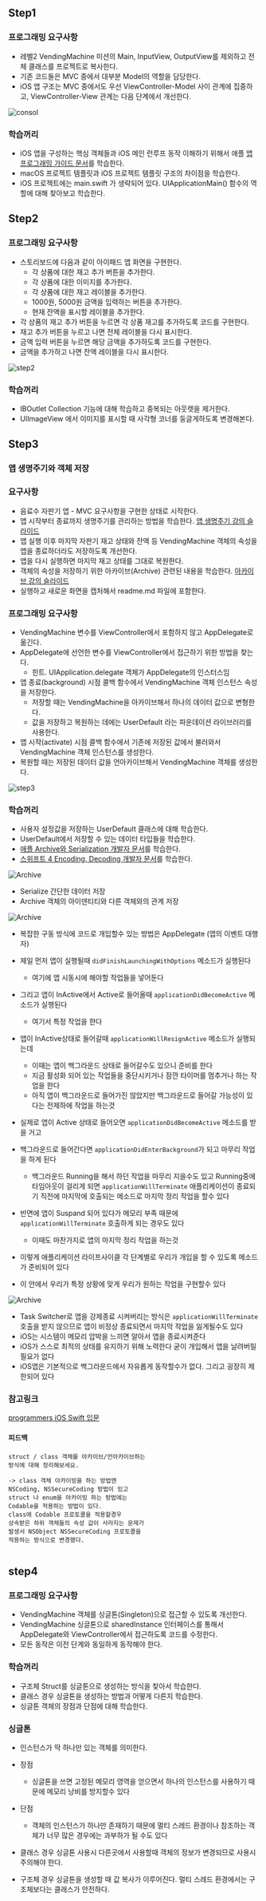 ## Step1

### 프로그래밍 요구사항
* 레벨2 VendingMachine 미션의 Main, InputView, OutputView를 제외하고 전체 클래스를 프로젝트로 복사한다.
* 기존 코드들은 MVC 중에서 대부분 Model의 역할을 담당한다.
* iOS 앱 구조는 MVC 중에서도 우선 ViewController-Model 사이 관계에 집중하고, ViewController-View 관계는 다음 단계에서 개선한다.

![consol](images/consolstep1.png)

### 학습꺼리
* iOS 앱을 구성하는 핵심 객체들과 iOS 메인 런루프 동작 이해하기 위해서 애플 [앱 프로그래밍 가이드 문서](https://developer.apple.com/library/archive/documentation/iPhone/Conceptual/iPhoneOSProgrammingGuide/Introduction/Introduction.html#//apple_ref/doc/uid/TP40007072)를 학습한다.
* macOS 프로젝트 템플릿과 iOS 프로젝트 템플릿 구조의 차이점을 학습한다.
* iOS 프로젝트에는 main.swift 가 생략되어 있다.
UIApplicationMain() 함수의 역할에 대해 찾아보고 학습한다.


## Step2

### 프로그래밍 요구사항
* 스토리보드에 다음과 같이 아이패드 앱 화면을 구현한다.
	* 각 상품에 대한 재고 추가 버튼을 추가한다.
	* 각 상품에 대한 이미지를 추가한다.
	* 각 상품에 대한 재고 레이블을 추가한다.
	* 1000원, 5000원 금액을 입력하는 버튼을 추가한다.
	* 현재 잔액을 표시할 레이블을 추가한다.
* 각 상품의 재고 추가 버튼을 누르면 각 상품 재고를 추가하도록 코드를 구현한다.
* 재고 추가 버튼을 누르고 나면 전체 레이블을 다시 표시한다.
* 금액 입력 버튼을 누르면 해당 금액을 추가하도록 코드를 구현한다.
* 금액을 추가하고 나면 잔액 레이블을 다시 표시한다.

![step2](images/step2.gif)

### 학습꺼리
* IBOutlet Collection 기능에 대해 학습하고 중복되는 아웃렛을 제거한다.
* UIImageView 에서 이미지를 표시할 때 사각형 코너를 둥글게하도록 변경해본다.

## Step3
### 앱 생명주기와 객체 저장

### 요구사항
* 음료수 자판기 앱 - MVC 요구사항을 구현한 상태로 시작한다.
* 앱 시작부터 종료까지 생명주기를 관리하는 방법을 학습한다. [앱 생명주기 강의 슬라이드](http://public.codesquad.kr/jk/vendingapp-applifecycle.pdf)
* 앱 실행 이후 마지막 자판기 재고 상태와 잔액 등 VendingMachine 객체의 속성을 앱을 종료하더라도 저장하도록 개선한다.
* 앱을 다시 실행하면 마지막 재고 상태를 그대로 복원한다.
* 객체의 속성을 저장하기 위한 아카이브(Archive) 관련된 내용을 학습한다. [아카이브 강의 슬라이드](http://public.codesquad.kr/jk/vendingapp-archive.pdf)
* 실행하고 새로운 화면을 캡처해서 readme.md 파일에 포함한다.

### 프로그래밍 요구사항
* VendingMachine 변수를 ViewController에서 포함하지 않고 AppDelegate로 옮긴다.
* AppDelegate에 선언한 변수를 ViewController에서 접근하기 위한 방법을 찾는다.
	* 힌트. UIApplication.delegate 객체가 AppDelegate의 인스터스임
* 앱 종료(background) 시점 콜백 함수에서 VendingMachine 객체 인스턴스 속성을 저장한다.
	* 저장할 때는 VendingMachine을 아카이브해서 하나의 데이터 값으로 변형한다.
	* 값을 저장하고 복원하는 데에는 UserDefault 라는 파운데이션 라이브러리를 사용한다.
* 앱 시작(activate) 시점 콜백 함수에서 기존에 저장된 값에서 불러와서 VendingMachine 객체 인스턴스를 생성한다.
* 복원할 때는 저장된 데이터 값을 언아카이브해서 VendingMachine 객체를 생성한다.

![step3](images/step3.gif)

### 학습꺼리
* 사용자 설정값을 저장하는 UserDefault 클래스에 대해 학습한다.
* UserDefault에서 저장할 수 있는 데이터 타입들을 학습한다.
* [애플 Archive와 Serialization 개발자 문서](https://developer.apple.com/documentation/foundation/archives_and_serialization)를 학습한다.
* [스위프트 4 Encoding, Decoding 개발자 문서](https://developer.apple.com/documentation/foundation/archives_and_serialization/encoding_and_decoding_custom_types)를 학습한다.

![Archive](images/Archive.png)

* Serialize 간단한 데이터 저장
* Archive 객체의 아이덴티티와 다른 객체와의 관계 저장 

![Archive](images/lifecycle.png)

* 복잡한 구동 방식에 코드로 개입할수 있는 방법은 
AppDelegate (앱의 이벤트 대행자)
* 제일 먼저 앱이 실행될때 `didFinishLaunchingWithOptions` 메소드가 실행된다 
	* 여기에 앱 시동시에 해야할 작업들을 넣어둔다 
* 그리고 앱이 InActive에서 Active로 들어올때 `applicationDidBecomeActive` 메소드가 실행된다 
	* 여기서 특정 작업을 한다 
* 앱이 InActive상태로 들어갈때 `applicationWillResignActive` 메소드가 실행되는데
	* 이때는 앱이 백그라운드 상태로 들어갈수도 있으니 준비를 한다
	* 지금 활성화 되어 있는 작업들을 중단시키거나 잠깐 타이머를 멈추거나 하는 작업을 한다 
	* 아직 앱이 백그라운드로 들어가진 않았지만 백그라운드로 들어갈 가능성이 있다는 전제하에 작업을 하는것
* 실제로 앱이 Active 상태로 들어오면 `applicationDidBecomeActive` 메소드를 받을 거고 
* 백그라운드로 들어간다면 `applicationDidEnterBackground`가 되고 마무리 작업을 하게 된다
	* 백그라운드 Running을 해서 하던 작업을 마무리 지을수도 있고 
Running중에 타임아웃이 걸리게 되면 `applicationWillTerminate`
애플리케이션이 종료되기 직전에 마지막에 호출되는 메소드로 마지막 정리 작업을 할수 있다
* 반면에 앱이 Suspand 되어 있다가 메모리 부족 때문에 `applicationWillTerminate` 호출하게 되는 경우도 있다 
	* 이때도 마찬가지로 앱의 마지막 정리 작업을 하는것 

* 이렇게 애플리케이션 라이프사이클 각 단계별로 우리가 개입을 할 수 있도록 메소드가 준비되어 있다 
* 이 안에서 우리가 특정 상황에 맞게 우리가 원하는 작업을 구현할수 있다 

![Archive](images/switcher.png)

* Task Switcher로 앱을 강제종료 시켜버리는 방식은 `applicationWillTerminate` 호출을 받지 않으므로
앱이 비정상 종료되면서 마지막 작업을 잃게될수도 있다 
* iOS는 시스템이 메모리 압박을 느끼면 알아서 앱을 종료시켜준다 
* iOS가 스스로 최적의 상태를 유지하기 위해 노력한다 굳이 개입해서 앱을 날려버릴 필요가 없다
* iOS앱은 기본적으로 백그라운드에서 자유롭게 동작할수가 없다. 그리고 굉장히 제한되어 있다


### 참고링크
[programmers iOS Swift 입문](https://programmers.co.kr/learn/courses/4)


#### 피드백
```
struct / class 객체를 아카이브/언아카이브하는 
방식에 대해 정리해보세요.

-> class 객체 아카이빙을 하는 방법엔
NSCoding, NSSecureCoding 방법이 있고
struct 나 enum을 아카이빙 하는 방법에는
Codable을 적용하는 방법이 있다.
class에 Codable 프로토콜을 적용할경우
상속받은 하위 객체들의 속성 값이 사라지는 문제가
발생서 NSObject NSSecureCoding 프로토콜을
적용하는 방식으로 변경했다. 


```





## step4

### 프로그래밍 요구사항
* VendingMachine 객체를 싱글톤(Singleton)으로 접근할 수 있도록 개선한다.
* VendingMachine 싱글톤으로 sharedInstance 인터페이스를 통해서 AppDelegate와 ViewController에서 접근하도록 코드를 수정한다.
* 모든 동작은 이전 단계와 동일하게 동작해야 한다.

### 학습꺼리
* 구조체 Struct를 싱글톤으로 생성하는 방식을 찾아서 학습한다.
* 클래스 경우 싱글톤을 생성하는 방법과 어떻게 다른지 학습한다.
* 싱글톤 객체의 장점과 단점에 대해 학습한다.

### 싱글톤
* 인스턴스가 딱 하나만 있는 객체를 의미한다.

* 장점
	* 싱글톤을 쓰면 고정된 메모리 영역을 얻으면서 하나의 인스턴스를 사용하기 때문에 메모리 낭비를 방지할수 있다
* 단점
	* 객체의 인스턴스가 하나만 존재하기 때문에 멀티 스레드 환경이나 참조하는 객체가 너무 많은 경우에는 과부하가 될 수도 있다

* 클래스 경우 싱글톤 사용시 다른곳에서 사용할때 객체의 정보가 변경되므로 
사용시 주의해야 한다. 
* 구조체 경우 싱글톤을 생성할 때 값 복사가 이루어진다. 멀티 스레드 환경에서는 구조체보다는 클래스가 안전하다.